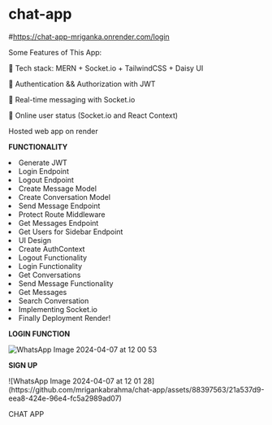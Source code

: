# chat-app

#https://chat-app-mriganka.onrender.com/login


<p>Some Features of This App:</p>
<p>🌟 Tech stack: MERN + Socket.io + TailwindCSS + Daisy UI </p>
<p>🎃 Authentication && Authorization with JWT</p>
<p>👾 Real-time messaging with Socket.io</p>
<p>🚀 Online user status (Socket.io and React Context)</p>
<p>Hosted web app on render</p>

<b>FUNCTIONALITY</b>
<li>Generate JWT </li>
<li>Login Endpoint</li>
<li>Logout Endpoint</li>
<li>Create Message Model</li>
<li>Create Conversation Model</li>
<li> Send Message Endpoint</li>
 <li>Protect Route Middleware</li>
<li>Get Messages Endpoint</li>
<li>Get Users for Sidebar Endpoint</li>
<li> UI Design</li>
<li> Create AuthContext </li>
<li> Logout Functionality</li>
<li> Login Functionality</li>
<li>Get Conversations</li>
 <li>Send Message Functionality</li>
<li> Get Messages</li>
<li> Search Conversation</li>
 <li>Implementing Socket.io</li>
 <li>Finally Deployment Render!</li>
 <p><b>LOGIN FUNCTION</b></p>
 
 ![WhatsApp Image 2024-04-07 at 12 00 53](https://github.com/mrigankabrahma/chat-app/assets/88397563/e61f78ec-b3c3-4c01-ba6f-3d5f16977d87)

 <p><b>SIGN UP</b></p>
 ![WhatsApp Image 2024-04-07 at 12 01 28](https://github.com/mrigankabrahma/chat-app/assets/88397563/21a537d9-eea8-424e-96e4-fc5a2989ad07)


<p>CHAT APP</p>



 

 


 

